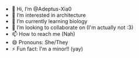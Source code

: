 - 👋 Hi, I’m @Adeptus-Xia0
- 👀 I’m interested in architecture 
- 🌱 I’m currently learning biology
- 💞️ I’m looking to collaborate on (I'm actually not :3)
- 📫 How to reach me (Nah)
- 😄 Pronouns: She/They
- ⚡ Fun fact: I'm a minor!! (yay)

<!---
Adeptus-Xia0/Adeptus-Xia0 is a ✨ special ✨ repository because its `README.md` (this file) appears on your GitHub profile.
You can click the Preview link to take a look at your changes.
--->
